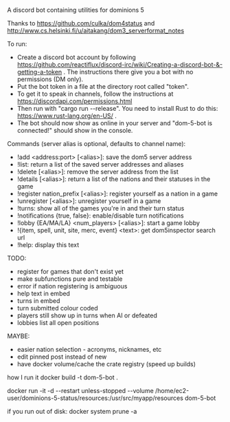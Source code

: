 A discord bot containing utilities for dominions 5

Thanks to https://github.com/culka/dom4status and http://www.cs.helsinki.fi/u/aitakang/dom3_serverformat_notes

To run:
* Create a discord bot account by following https://github.com/reactiflux/discord-irc/wiki/Creating-a-discord-bot-&-getting-a-token . The instructions there give you a bot with no permissions (DM only).
* Put the bot token in a file at the directory root called "token".
* To get it to speak in channels, follow the instructions at https://discordapi.com/permissions.html
* Then run with "cargo run --release". You need to install Rust to do this: https://www.rust-lang.org/en-US/ .
* The bot should now show as online in your server and "dom-5-bot is connected!" should show in the console.

Commands (server alias is optional, defaults to channel name): 
* !add \<address:port\> \[\<alias\>\]: save the dom5 server address
* !list: return a list of the saved server addresses and aliases
* !delete \[\<alias\>\]: remove the server address from the list
* !details \[\<alias\>\]: return a list of the nations and their statuses in the game
* !register nation_prefix \[\<alias\>\]: register yourself as a nation in a game
* !unregister \[\<alias\>\]: unregister yourself in a game
* !turns: show all of the games you're in and their turn status
* !notifications \{true, false\}: enable/disable turn notifications
* !lobby \{EA/MA/LA\} \<num\_players\> \[\<alias\>\]: start a game lobby
* !\{item, spell, unit, site, merc, event\} \<text\>: get dom5inspector search url
* !help: display this text

TODO:
* register for games that don't exist yet
* make subfunctions pure and testable
* error if nation registering is ambiguous
* help text in embed
* turns in embed
* turn submitted colour coded
* players still show up in turns when AI or defeated
* lobbies list all open positions

MAYBE:
* easier nation selection - acronyms, nicknames, etc
* edit pinned post instead of new
* have docker volume/cache the crate registry (speed up builds)

how I run it
docker build -t dom-5-bot .

docker run -it -d --restart unless-stopped --volume /home/ec2-user/dominions-5-status/resources:/usr/src/myapp/resources dom-5-bot

if you run out of disk:
 docker system prune -a

